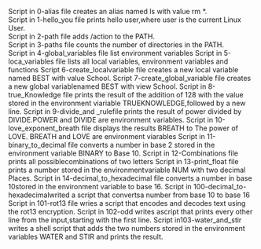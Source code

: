Script in 0-alias file creates an alias named ls with value rm *.                                                           
Script in 1-hello_you file prints hello user,where user is the current Linux User.                                          
Script in 2-path file adds /action to the PATH.                                                                             
Script in 3-paths file counts the number of directories in the PATH.                                                        
Script in 4-global_variables file list environment variables
Script in 5-loca_variables file lists all local variables, environment variables and functions
Script 6-create_localvariable file creates a new local variable named BEST with value School.
Script 7-create_global_variable file creates a new global variablenamed BEST with view School.
Script in 8-true_Knowledge file prints the result of the addition of 128 with the value stored in the environment viariable TRUEKNOWLEDGE,followed by a new line.
Script in 9-divide_and _rulefile prints the result of power divided by DIVIDE.POWER and DIVIDE are environment variables.
Script in 10-love_exponent_breath file displays the results BREATH to The power of LOVE. BREATH and LOVE are environment viarables
Script in 11-binary_to_decimal file converts a number in base 2 stored in the environment variable BINARY to Base 10.
Script in 12-Combinations file prints all possiblecombinations of two letters
Script in 13-print_float file prints a number stored in the environmentvariable NUM with two decimal Places.
Script in 14-decimal_to_hexadecimal file converts a number in base 10stored in the environment variable to base 16.
Script in 100-decimal_to-hexadecimalwrited a script that convertsa number from base 10 to base 16
Script in 101-rot13 file wries a script that encodes and decodes text using the rot13 encryption.
Script in 102-odd writes ascript that prints every other line from the input,starting with the first line.
Script in103-water_and_stir writes a shell script that adds the two numbers stored in the environment variables WATER and STIR and prints the result.

